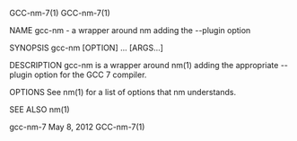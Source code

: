 GCC-nm-7(1)                                                                                                                                                                   GCC-nm-7(1)

NAME
       gcc-nm - a wrapper around nm adding the --plugin option

SYNOPSIS
       gcc-nm [OPTION] ... [ARGS...]

DESCRIPTION
       gcc-nm is a wrapper around nm(1) adding the appropriate --plugin option for the GCC 7 compiler.

OPTIONS
       See nm(1) for a list of options that nm understands.

SEE ALSO
       nm(1)

gcc-nm-7                                                                               May 8, 2012                                                                            GCC-nm-7(1)
